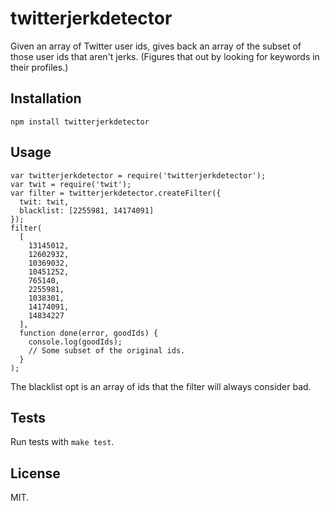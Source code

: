 twitterjerkdetector
==================

Given an array of Twitter user ids, gives back an array of the subset of those user ids that aren't jerks. (Figures that out by looking for keywords in their profiles.)

Installation
------------

    npm install twitterjerkdetector

Usage
-----

    var twitterjerkdetector = require('twitterjerkdetector');
    var twit = require('twit');
    var filter = twitterjerkdetector.createFilter({
      twit: twit,
      blacklist: [2255981, 14174091]
    });
    filter(
      [
        13145012,
        12602932,
        10369032,
        10451252,
        765140,
        2255981,
        1038301,
        14174091,
        14834227
      ],
      function done(error, goodIds) {
        console.log(goodIds);
        // Some subset of the original ids.
      }
    );

The blacklist opt is an array of ids that the filter will always consider bad.

Tests
-----

Run tests with `make test`.

License
-------

MIT.
